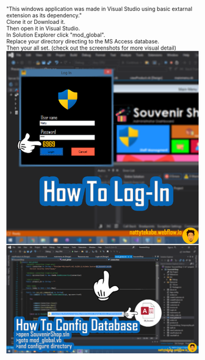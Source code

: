 "This windows application was made in Visual Studio using basic extarnal extension as its dependency." <br>
Clone it or Download it. <br>
Then open it in Visual Studio. <br> 
In Solution Explorer click "mod_global". <br> 
Replace your directory directing to the MS Access database. <br>
Then your all set. (check out the screenshots for more visual detail) <br>
![alt text](https://github.com/Nattytekabe/SouvenirShop/blob/master/Screenshot%20(117).png)
![alt text](https://github.com/Nattytekabe/SouvenirShop/blob/master/Screenshot%20(118).png)

